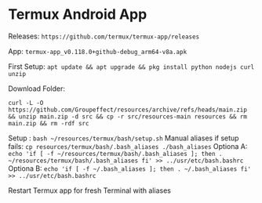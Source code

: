 # Termux Android App

Releases: `https://github.com/termux/termux-app/releases`

App: `termux-app_v0.118.0+github-debug_arm64-v8a.apk`

First Setup: `apt update && apt upgrade && pkg install python nodejs curl unzip`

<!-- Git: at `~/` download `git clone git@github.com:Groupeffect/resources.git` -->
Download Folder: 

`curl -L -O https://github.com/Groupeffect/resources/archive/refs/heads/main.zip && unzip main.zip -d src && cp -r src/resources-main resources && rm main.zip && rm -rdf src`


Setup : `bash ~/resources/termux/bash/setup.sh`
Manual aliases if setup fails: 
`cp resources/termux/bash/.bash_aliases ./bash_aliases`
Optiona A:
`echo 'if [ -f ~/resources/termux/bash/.bash_aliases ]; then . ~/resources/termux/bash/.bash_aliases fi' >> ../usr/etc/bash.bashrc`
Optiona B:
`echo 'if [ -f ~/.bash_aliases ]; then . ~/.bash_aliases fi' >> ../usr/etc/bash.bashrc`


Restart Termux app for fresh Terminal with aliases